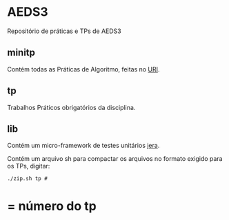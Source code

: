 # AEDS3
Repositório de práticas e TPs de AEDS3

## minitp 
Contém todas as Práticas de Algoritmo, feitas no [URI](https://www.urionlinejudge.com.br).

## tp
Trabalhos Práticos obrigatórios da disciplina.

## lib 
Contém um micro-framework de testes unitários [jera](http://www.jera.com/techinfo/jtns/jtn002.html). 

Contém um arquivo sh para compactar os arquivos no formato exigido para os TPs, digitar:
  

    ./zip.sh tp #

  
 # = número do tp
